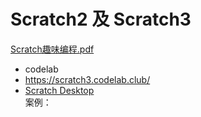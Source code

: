 # Scratch2 及 Scratch3
[Scratch趣味编程.pdf](https://github.com/Baymax94/children-scratch/files/3317673/Scratch.pdf)  
* codelab
* https://scratch3.codelab.club/  
* [Scratch Desktop](https://scratch.mit.edu/download)  
案例：
